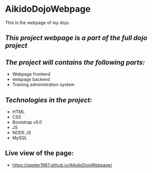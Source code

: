 # AikidoDojoWebpage
This is the webpage of my dojo.

## _This project webpage is a part of the full dojo project_
## _The project will contains the following parts:_
- Webpage frontend
- webpage backend
- Training administration system

## _Technologies in the project:_
- HTML
- CSS
- Bootstrap v5.0
- JS
- NODE JS
- MySQL

## Live view of the page:
- https://gpeter1987.github.io/AikidoDojoWebpage/
